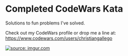 # Completed CodeWars Kata

Solutions to fun problems I've solved.

Check out my CodeWars profile or drop me a line at: https://www.codewars.com/users/christiangallego

<a href="https://imgur.com/sKVvppE" target="_blank"><img src="https://i.imgur.com/sKVvppE.png" title="source: imgur.com" /></a>
 
